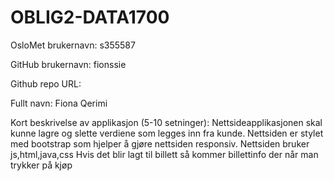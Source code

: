 # OBLIG2-DATA1700

OsloMet brukernavn: s355587

GitHub brukernavn: fionssie

Github repo URL: 

Fullt navn: Fiona Qerimi

Kort beskrivelse av applikasjon (5-10 setninger):
Nettsideapplikasjonen skal kunne lagre og slette verdiene som legges inn fra kunde. 
Nettsiden er stylet med bootstrap som hjelper å gjøre nettsiden responsiv. 
Nettsiden bruker js,html,java,css
Hvis det blir lagt til billett så kommer billettinfo der når man trykker på kjøp

